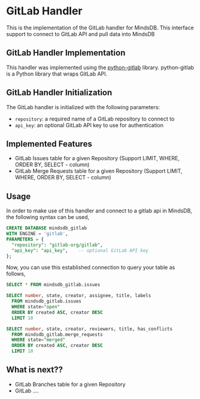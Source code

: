 # GitLab Handler

This is the implementation of the GitLab handler for MindsDB. This interface support to connect to GitLab API and pull data into MindsDB

## GitLab Handler Implementation

This handler was implemented using the [python-gitlab](https://github.com/python-gitlab/python-gitlab) library.
python-gitlab is a Python library that wraps GitLab API.

## GitLab Handler Initialization

The GitLab handler is initialized with the following parameters:

- `repository`: a required name of a GitLab repository to connect to
- `api_key`: an optional GitLab API key to use for authentication

## Implemented Features

- GitLab Issues table for a given Repository (Support LIMIT, WHERE, ORDER BY, SELECT - column)
- GitLab Merge Requests table for a given Repository (Support LIMIT, WHERE, ORDER BY, SELECT - column)

## Usage
In order to make use of this handler and connect to a gitlab api in MindsDB, the following syntax can be used,

~~~~sql
CREATE DATABASE mindsdb_gitlab
WITH ENGINE = 'gitlab',
PARAMETERS = {
  "repository": "gitlab-org/gitlab",
  "api_key": "api_key",    -- optional GitLab API key
};
~~~~

Now, you can use this established connection to query your table as follows,
~~~~sql
SELECT * FROM mindsdb_gitlab.issues
~~~~

~~~~sql
SELECT number, state, creator, assignee, title, labels
  FROM mindsdb_gitlab.issues
  WHERE state="open"
  ORDER BY created ASC, creator DESC
  LIMIT 10
~~~~

~~~~sql
SELECT number, state, creator, reviewers, title, has_conflicts
  FROM mindsdb_gitlab.merge_requests
  WHERE state="merged"
  ORDER BY created ASC, creator DESC
  LIMIT 10
~~~~

## What is next??
- GitLab Branches table for a given Repository 
- GitLab ....